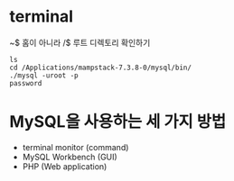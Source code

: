 # terminal
~$ 홈이 아니라 /$ 루트 디렉토리 확인하기

    ls
    cd /Applications/mampstack-7.3.8-0/mysql/bin/
    ./mysql -uroot -p
    password

# MySQL을 사용하는 세 가지 방법

* terminal monitor (command)
* MySQL Workbench (GUI)
* PHP (Web application)


